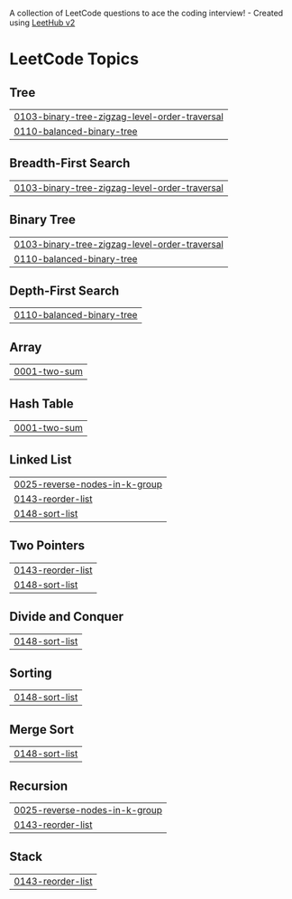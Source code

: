 A collection of LeetCode questions to ace the coding interview! - Created using [LeetHub v2](https://github.com/arunbhardwaj/LeetHub-2.0)
<!---LeetCode Topics Start-->
# LeetCode Topics
## Tree
|  |
| ------- |
| [0103-binary-tree-zigzag-level-order-traversal](https://github.com/Divyagaur16/Tree/tree/master/0103-binary-tree-zigzag-level-order-traversal) |
| [0110-balanced-binary-tree](https://github.com/Divyagaur16/Tree/tree/master/0110-balanced-binary-tree) |
## Breadth-First Search
|  |
| ------- |
| [0103-binary-tree-zigzag-level-order-traversal](https://github.com/Divyagaur16/Tree/tree/master/0103-binary-tree-zigzag-level-order-traversal) |
## Binary Tree
|  |
| ------- |
| [0103-binary-tree-zigzag-level-order-traversal](https://github.com/Divyagaur16/Tree/tree/master/0103-binary-tree-zigzag-level-order-traversal) |
| [0110-balanced-binary-tree](https://github.com/Divyagaur16/Tree/tree/master/0110-balanced-binary-tree) |
## Depth-First Search
|  |
| ------- |
| [0110-balanced-binary-tree](https://github.com/Divyagaur16/Tree/tree/master/0110-balanced-binary-tree) |
## Array
|  |
| ------- |
| [0001-two-sum](https://github.com/Divyagaur16/Tree/tree/master/0001-two-sum) |
## Hash Table
|  |
| ------- |
| [0001-two-sum](https://github.com/Divyagaur16/Tree/tree/master/0001-two-sum) |
## Linked List
|  |
| ------- |
| [0025-reverse-nodes-in-k-group](https://github.com/Divyagaur16/Tree/tree/master/0025-reverse-nodes-in-k-group) |
| [0143-reorder-list](https://github.com/Divyagaur16/Tree/tree/master/0143-reorder-list) |
| [0148-sort-list](https://github.com/Divyagaur16/Tree/tree/master/0148-sort-list) |
## Two Pointers
|  |
| ------- |
| [0143-reorder-list](https://github.com/Divyagaur16/Tree/tree/master/0143-reorder-list) |
| [0148-sort-list](https://github.com/Divyagaur16/Tree/tree/master/0148-sort-list) |
## Divide and Conquer
|  |
| ------- |
| [0148-sort-list](https://github.com/Divyagaur16/Tree/tree/master/0148-sort-list) |
## Sorting
|  |
| ------- |
| [0148-sort-list](https://github.com/Divyagaur16/Tree/tree/master/0148-sort-list) |
## Merge Sort
|  |
| ------- |
| [0148-sort-list](https://github.com/Divyagaur16/Tree/tree/master/0148-sort-list) |
## Recursion
|  |
| ------- |
| [0025-reverse-nodes-in-k-group](https://github.com/Divyagaur16/Tree/tree/master/0025-reverse-nodes-in-k-group) |
| [0143-reorder-list](https://github.com/Divyagaur16/Tree/tree/master/0143-reorder-list) |
## Stack
|  |
| ------- |
| [0143-reorder-list](https://github.com/Divyagaur16/Tree/tree/master/0143-reorder-list) |
<!---LeetCode Topics End-->